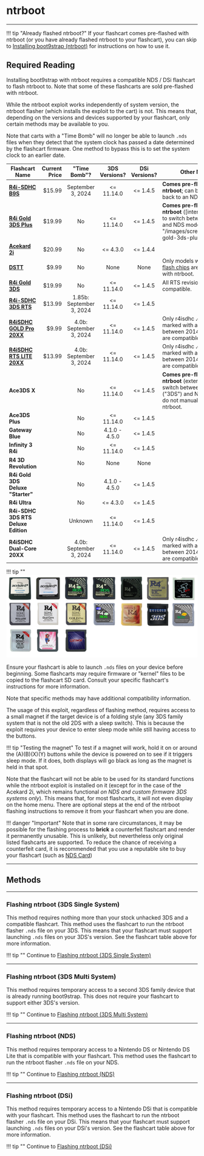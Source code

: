 # ntrboot
---

!!! tip "Already flashed ntrboot?"
	If your flashcart comes pre-flashed with ntrboot (or you have already flashed ntrboot to your flashcart), you can skip to [Installing boot9strap (ntrboot)](../installing-boot9strap-(ntrboot)) for instructions on how to use it.

## Required Reading

Installing boot9strap with ntrboot requires a compatible NDS / DSi flashcart to flash ntrboot to. Note that some of these flashcarts are sold pre-flashed with ntrboot.

While the ntrboot exploit works independently of system version, the ntrboot flasher (which installs the exploit to the cart) is not. This means that, depending on the versions and devices supported by your flashcart, only certain methods may be available to you.

Note that carts with a "Time Bomb" will no longer be able to launch `.nds` files when they detect that the system clock has passed a date determined by the flashcart firmware. One method to bypass this is to set the system clock to an earlier date.

| Flashcart Name | Current Price | "Time Bomb"? | 3DS Versions? | DSi Versions? | Other Notes |
|-|-:|:-:|:-:|:-:|-|
| [**R4i-SDHC B9S**](http://www.nds-card.com/ProShow.asp?ProID=574) | $15.99 | September 3, 2024 | <= 11.14.0 | <= 1.4.5 | **Comes pre-flashed with ntrboot**; can be flashed back to an NDS flashcart. |
| [**R4i Gold 3DS Plus**](http://www.nds-card.com/ProShow.asp?ProID=575) | $19.99 | No | <= 11.14.0 | <= 1.4.5 | **Comes pre-flashed with ntrboot** ([internal switch to switch between ntrboot and NDS modes]({{ "/images/screenshots/r4i-gold-3ds-plus.png" | absolute_url }})); do not manually flash with ntrboot. |
| [**Acekard 2i**](http://www.nds-card.com/ProShow.asp?ProID=160) | $20.99 | No | <= 4.3.0 | <= 1.4.4 | |
| [**DSTT**](http://www.nds-card.com/ProShow.asp?ProID=157) | $9.99 | No | None | None | Only models with [certain flash chips](https://gist.github.com/aspargas2/fa2a70aed3a7fe33f1f10bc264d9fab6) are compatible with ntrboot. |
| [**R4i Gold 3DS**](http://www.nds-card.com/ProShow.asp?ProID=149) | $19.99 | No | <= 11.14.0 | <= 1.4.5 | All RTS revisions are compatible. |
| [**R4i-SDHC 3DS RTS**](http://www.nds-card.com/ProShow.asp?ProID=146) | $13.99 | 1.85b: September 3, 2024 | <= 11.14.0 | <= 1.4.5 | |
| [**R4iSDHC GOLD Pro 20XX**](http://www.nds-card.com/ProShow.asp?ProID=490) | $9.99 | 4.0b: September 3, 2024 | <= 11.14.0 | <= 1.4.5 | Only r4isdhc **.com** carts marked with a year between 2014 and 2020 are compatible. |
| [**R4iSDHC RTS LITE 20XX**](http://www.nds-card.com/ProShow.asp?ProID=450) | $13.99 | 4.0b: September 3, 2024 | <= 11.14.0 | <= 1.4.5 | Only r4isdhc **.com** carts marked with a year between 2014 and 2020 are compatible. |
| **Ace3DS X** | | No | <= 11.14.0 | <= 1.4.5 | **Comes pre-flashed with ntrboot** (external switch to switch between ntrboot ("3DS") and NDS modes); do not manually flash with ntrboot. |
| **Ace3DS Plus** | | No | <= 11.14.0 | <= 1.4.5 | |
| **Gateway Blue** | | No | 4.1.0 - 4.5.0 | <= 1.4.5 | |
| **Infinity 3 R4i** | | No | <= 11.14.0 | <= 1.4.5 | |
| **R4 3D Revolution** | | No | None | None | |
| **R4i Gold 3DS Deluxe "Starter"** | | No | 4.1.0 - 4.5.0 | <= 1.4.5 | |
| **R4i Ultra** | | No | <= 4.3.0 | <= 1.4.5 | |
| **R4i-SDHC 3DS RTS Deluxe Edition** | | Unknown | <= 11.14.0 | <= 1.4.5 | |
| **R4iSDHC Dual-Core 20XX** | | 4.0b: September 3, 2024 | <= 11.14.0 | <= 1.4.5 | Only r4isdhc **.com** carts marked with a year between 2014 and 2020 are compatible. |

!!! tip ""
	![ntrboot-compatible Flashcarts](img/ntrboot-flashcarts.png)

Ensure your flashcart is able to launch `.nds` files on your device before beginning. Some flashcarts may require firmware or "kernel" files to be copied to the flashcart SD card. Consult your specific flashcart's instructions for more information.

Note that specific methods may have additional compatibility information.

The usage of this exploit, regardless of flashing method, requires access to a small magnet if the target device is of a folding style (any 3DS family system that is not the old 2DS with a sleep switch). This is because the exploit requires your device to enter sleep mode while still having access to the buttons.

!!! tip "Testing the magnet"
	To test if a magnet will work, hold it on or around the (A)(B)(X)(Y) buttons while the device is powered on to see if it triggers sleep mode. If it does, both displays will go black as long as the magnet is held in that spot.

Note that the flashcart will not be able to be used for its standard functions while the ntrboot exploit is installed on it (except for in the case of the Acekard 2i, which remains functional *on NDS and custom firmware 3DS systems only*). This means that, for most flashcarts, it will not even display on the home menu. There are optional steps at the end of the ntrboot flashing instructions to remove it from your flashcart when you are done.

!!! danger "Important"
	Note that in some rare circumstances, it may be possible for the flashing process to **brick** a counterfeit flashcart and render it permanently unusable. This is unlikely, but nevertheless only original listed flashcarts are supported. To reduce the chance of receiving a counterfeit card, it is recommended that you use a reputable site to buy your flashcart (such as [NDS Card](http://www.nds-card.com/))

___
## Methods

___

### Flashing ntrboot (3DS Single System)

This method requires nothing more than your stock unhacked 3DS and a compatible flashcart. This method uses the flashcart to run the ntrboot flasher `.nds` file on your 3DS. This means that your flashcart must support launching `.nds` files on your 3DS's version. See the flashcart table above for more information.

!!! tip ""
	Continue to [Flashing ntrboot (3DS Single System)](flashing-ntrboot-(3ds-single-system))

___

### Flashing ntrboot (3DS Multi System)

This method requires temporary access to a second 3DS family device that is already running boot9strap. This does not require your flashcart to support either 3DS's version.

!!! tip ""
	Continue to [Flashing ntrboot (3DS Multi System)](flashing-ntrboot-(3ds-multi-system))

___

### Flashing ntrboot (NDS)

This method requires temporary access to a Nintendo DS or Nintendo DS Lite that is compatible with your flashcart. This method uses the flashcart to run the ntrboot flasher `.nds` file on your NDS.

!!! tip ""
	Continue to [Flashing ntrboot (NDS)](flashing-ntrboot-(nds))

___

### Flashing ntrboot (DSi)

This method requires temporary access to a Nintendo DSi that is compatible with your flashcart. This method uses the flashcart to run the ntrboot flasher `.nds` file on your DSi. This means that your flashcart must support launching `.nds` files on your DSi's version. See the flashcart table above for more information.

!!! tip ""
	Continue to [Flashing ntrboot (DSi)](flashing-ntrboot-(dsi))